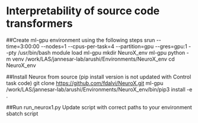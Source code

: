 # Interpretability of source code transformers

##Create ml-gpu environment using the following steps
srun --time=3:00:00 --nodes=1 --cpus-per-task=4 --partition=gpu --gres=gpu:1 --pty /usr/bin/bash
module load ml-gpu
mkdir NeuroX_env
ml-gpu python -m venv /work/LAS/jannesar-lab/arushi/Environments/NeuroX_env
cd NeuroX_env

##Install Neurox from source (pip install version is not updated with Control task code)
git clone https://github.com/fdalvi/NeuroX.git
ml-gpu /work/LAS/jannesar-lab/arushi/Environments/NeuroX_env/bin/pip3 install -e .

##Run run_neurox1.py
Update script with correct paths to your environment
sbatch script


